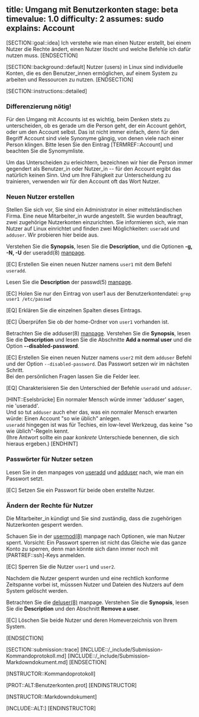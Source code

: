 title: Umgang mit Benutzerkonten
stage: beta
timevalue: 1.0
difficulty: 2
assumes: sudo
explains: Account
---

[SECTION::goal::idea]
Ich verstehe wie man einen Nutzer erstellt, bei einem Nutzer die Rechte ändert, einen Nutzer 
löscht und welche Befehle ich dafür nutzen muss.
[ENDSECTION]

[SECTION::background::default]
Nutzer (users) in Linux sind individuelle Konten, die es den Benutzer_innen ermöglichen, auf einem System zu 
arbeiten und Ressourcen zu nutzen.
[ENDSECTION]

[SECTION::instructions::detailed]

### Differenzierung nötig!

Für den Umgang mit Accounts ist es wichtig, beim Denken stets zu unterscheiden,
ob es gerade um die Person geht, der ein Account gehört, oder um den Account selbst.
Das ist nicht immer einfach, denn für den Begriff Account sind viele Synonyme gängig,
von denen viele nach einer Person klingen. 
Bitte lesen Sie den Eintrag [TERMREF::Account] und beachten Sie die Synomymliste.

Um das Unterscheiden zu erleichtern, bezeichnen wir hier die Person immer gegendert als 
Benutzer_in oder Nutzer_in -- für den Account ergibt das natürlich keinen Sinn.
Und um Ihre Fähigkeit zur Unterscheidung zu trainieren, verwenden wir für den Account oft
das Wort Nutzer.

### Neuen Nutzer erstellen

Stellen Sie sich vor, Sie sind ein Administrator in einer mittelständischen Firma. Eine neue 
Mitarbeiter_in wurde angestellt. 
Sie wurden beauftragt, zwei zugehörige Nutzerkonten einzurichten. 
Sie informieren sich, wie man Nutzer auf Linux einrichtet und finden zwei Möglichkeiten: 
`useradd` und `adduser`.
Wir probieren hier beide aus.

Verstehen Sie die **Synopsis**, lesen Sie die **Description**, und die Optionen **-g, -N, -U** der 
useradd(8) [manpage](https://linux.die.net/man/8/useradd).

[EC] Erstellen Sie einen neuen Nutzer namens `user1` mit dem Befehl `useradd`.

Lesen Sie die **Description** der passwd(5) [manpage](https://linux.die.net/man/5/passwd).

[EC] Holen Sie nur den Eintrag von user1 aus der Benutzerkontendatei: `grep user1 /etc/passwd`

[EQ] Erklären Sie die einzelnen Spalten dieses Eintrags.

[EC] Überprüfen Sie ob der home-Ordner von `user1` vorhanden ist.

Betrachten Sie die adduser(8) [manpage](https://manpages.debian.org/stable/adduser/adduser.8.en.html).
Verstehen Sie die **Synopsis**, lesen Sie die **Description** und lesen Sie die Abschnitte 
**Add a normal user** und die Option **--disabled-password**. 

[EC] Erstellen Sie einen neuen Nutzer namens `user2` mit dem `adduser` Befehl und der Option `--disabled-password`. Das Passwort setzen wir im nächsten Schritt.  
  Bei den persönlichen Fragen lassen Sie die Felder leer.

[EQ] Charakterisieren Sie den Unterschied der Befehle `useradd` und `adduser`.

[HINT::Eselsbrücke]
Ein normaler Mensch würde immer 'adduser' sagen, nie 'useradd'.  
Und so tut `adduser` auch eher das, was ein normaler Mensch erwarten würde:
Einen Account "so wie üblich" anlegen.  
`useradd` hingegen ist was für Techies, ein low-level Werkzeug, das keine
"so wie üblich"-Regeln kennt.  
(Ihre Antwort sollte ein paar _konkrete_ Unterschiede benennen, die sich hieraus ergeben.)
[ENDHINT]


### Passwörter für Nutzer setzen

Lesen Sie in den manpages von [useradd](https://linux.die.net/man/8/useradd) und 
[adduser](https://manpages.debian.org/stable/adduser/adduser.8.en.html) nach, wie man ein 
Passwort setzt.

[EC] Setzen Sie ein Passwort für beide oben erstellte Nutzer.

### Ändern der Rechte für Nutzer

Die Mitarbeiter_in kündigt und Sie sind zuständig, dass die zugehörigen Nutzerkonten gesperrt 
werden.

Schauen Sie in der [usermod(8)](https://linux.die.net/man/8/usermod) manpage nach Optionen, wie 
man Nutzer sperrt.
Vorsicht: Ein Passwort sperren ist nicht das Gleiche wie das ganze Konto zu sperren,
denn man könnte sich dann immer noch mit [PARTREF::ssh]-Keys anmelden. 

[EC] Sperren Sie die Nutzer `user1` und `user2`.

Nachdem die Nutzer gesperrt wurden und eine rechtlich konforme Zeitspanne vorbei ist, 
müsssen Nutzer und Dateien des Nutzers auf dem System gelöscht werden.

Betrachten Sie die [deluser(8)](https://manpages.debian.org/stable/adduser/deluser.8.en.html) manpage.
Verstehen Sie die **Synopsis**, lesen Sie die **Description** und den Abschnitt **Remove a user**.

[EC] Löschen Sie beide Nutzer und deren Homeverzeichnis von Ihrem System.

[ENDSECTION]

[SECTION::submission::trace]
[INCLUDE::/_include/Submission-Kommandoprotokoll.md]
[INCLUDE::/_include/Submission-Markdowndokument.md]
[ENDSECTION]

[INSTRUCTOR::Kommandoprotokoll]

[PROT::ALT:Benutzerkonten.prot]
[ENDINSTRUCTOR]

[INSTRUCTOR::Markdowndokument]

[INCLUDE::ALT:]
[ENDINSTRUCTOR]
